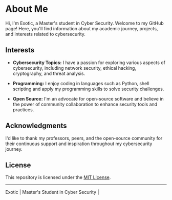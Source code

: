 # About Me

Hi, I'm Exotic, a Master's student in Cyber Security.
Welcome to my GitHub page! Here, you'll find information about my academic journey, projects, and interests related to cybersecurity.


## Interests

- **Cybersecurity Topics:** I have a passion for exploring various aspects of cybersecurity, including network security, ethical hacking, cryptography, and threat analysis.

- **Programming:** I enjoy coding in languages such as Python, shell scripting and apply my programming skills to solve security challenges.

- **Open Source:** I'm an advocate for open-source software and believe in the power of community collaboration to enhance security tools and practices.


## Acknowledgments

I'd like to thank my professors, peers, and the open-source community for their continuous support and inspiration throughout my cybersecurity journey.

## License

This repository is licensed under the [MIT License](./LICENSE).

---
Exotic | Master's Student in Cyber Security |
